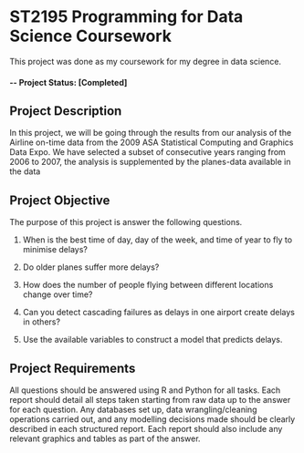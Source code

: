 # ST2195 Programming for Data Science Coursework
This project was done as my coursework for my degree in data science.

#### -- Project Status: [Completed]

## Project Description
In this project, we will be going through the results from our analysis of the Airline on-time data from the 2009 ASA Statistical Computing and Graphics Data Expo. We have selected a subset of consecutive years ranging from 2006 to 2007, the analysis is supplemented by the planes-data available in the data

## Project Objective
The purpose of this project is answer the following questions.

1. When is the best time of day, day of the week, and time of year to fly to minimise delays? 

2. Do older planes suffer more delays?

3. How does the number of people flying between different locations change over time?

4. Can you detect cascading failures as delays in one airport create delays in others?

5. Use the available variables to construct a model that predicts delays.

## Project Requirements
All questions should be answered using R and Python for all tasks. Each report should detail all steps taken starting from raw data up to the answer for each question. Any databases set up, data wrangling/cleaning operations carried out, and any modelling decisions made should be clearly described in each structured report. Each report should also include any relevant graphics and tables as part of the answer.

